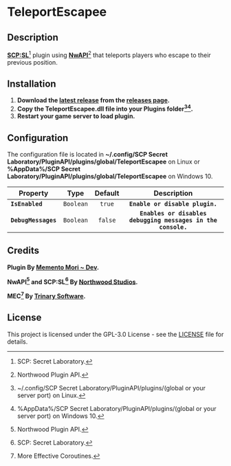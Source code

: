 # TeleportEscapee
## Description
[**SCP:SL**](https://scpslgame.com/)[^scpsl] plugin using [**NwAPI**](https://github.com/northwood-studios/NwPluginAPI)[^nwapi] that teleports players who escape to their previous position.

## Installation
1. **Download the [latest release](https://github.com/Memento-Mori-SCP/TeleportEscapee/releases/latest) from the [releases page](https://github.com/Memento-Mori-SCP/TeleportEscapee/releases).**
2. **Copy the TeleportEscapee.dll file into your **Plugins** folder[^linux][^win10].**
3. **Restart your game server to load plugin.**

## Configuration
The configuration file is located in **~/.config/SCP Secret Laboratory/PluginAPI/plugins/global/TeleportEscapee** on Linux or **%AppData%/SCP Secret Laboratory/PluginAPI/plugins/global/TeleportEscapee** on Windows 10.

Property | Type | Default | Description
----- | :---: | :---: | :------:
**`IsEnabled`** | `Boolean` | `true` | **`Enable or disable plugin.`**
**`DebugMessages`** | `Boolean` | `false` | **`Enables or disables debugging messages in the console.`**

## Credits
**Plugin By [Memento Mori ~ Dev](https://github.com/Memento-Mori-SCP).**

**NwAPI[^nwapi] and SCP:SL[^scpsl] By [Northwood Studios](https://github.com/northwood-studios).**

**MEC[^mec] By [Trinary Software](http://trinary.tech/).**

## License
This project is licensed under the GPL-3.0 License - see the [LICENSE](LICENSE) file for details.

[^scpsl]: SCP: Secret Laboratory.
[^nwapi]: Northwood Plugin API.
[^mec]: More Effective Coroutines.
[^linux]: ~/.config/SCP Secret Laboratory/PluginAPI/plugins/(global or your server port) on Linux.
[^win10]: %AppData%/SCP Secret Laboratory/PluginAPI/plugins/(global or your server port) on Windows 10.
